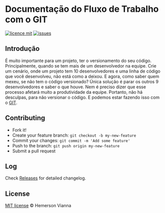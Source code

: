 # Documentação do Fluxo de Trabalho com o GIT

[![licence mit](https://img.shields.io/badge/license-MIT-blue.svg?style=flat-square)](http://hemersonvianna.mit-license.org/)
[![issues](https://img.shields.io/github/issues/doc-solutions/documentation-gitflow.svg?style=flat-square)](https://github.com/doc-solutions/documentation-gitflow/issues)

## Introdução

É muito importante para um projeto, ter o versionamento do seu código. Principalmente, quando se tem mais de um desenvolvedor na equipe. Crie um cenário, onde um projeto tem 10 desenvolvedores e uma linha de código que você desenvolveu, não está como a deixou. E agora, como saber quem mexeu, se não tem o código versionado? Única solução é parar os outros 9 desenvolvedores e saber o que houve. Nem é preciso dizer que esse processo afetará muito a produtividade da equipe. Portanto, não há desculpas, para não versionar o código. E podemos estar fazendo isso com o [GIT](https://git-scm.com/book/pt-br/v1/). 


## Contributing

- Fork it!
- Create your feature branch: `git checkout -b my-new-feature`
- Commit your changes: `git commit -m 'Add some feature'`
- Push to the branch: `git push origin my-new-feature`
- Submit a pull request

## Log

Check [Releases](https://github.com/doc-solutions/documentation-gitflow/releases) for detailed changelog.

## License

[MIT license](http://hemersonvianna.mit-license.org/) © Hemerson Vianna
